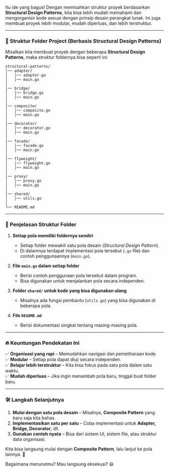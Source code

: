 Itu ide yang bagus! Dengan memisahkan struktur proyek berdasarkan **Structural Design Patterns**, kita bisa lebih mudah memahami dan mengorganisir kode sesuai dengan prinsip desain perangkat lunak. Ini juga membuat proyek lebih modular, mudah diperluas, dan lebih terstruktur.

---

### **📂 Struktur Folder Project (Berbasis Structural Design Patterns)**
Misalkan kita membuat proyek dengan beberapa **Structural Design Patterns**, maka struktur foldernya bisa seperti ini:

```
structural-patterns/
│── adapter/
│   │── adapter.go
│   │── main.go
│
│── bridge/
│   │── bridge.go
│   │── main.go
│
│── composite/
│   │── composite.go
│   │── main.go
│
│── decorator/
│   │── decorator.go
│   │── main.go
│
│── facade/
│   │── facade.go
│   │── main.go
│
│── flyweight/
│   │── flyweight.go
│   │── main.go
│
│── proxy/
│   │── proxy.go
│   │── main.go
│
│── shared/
│   │── utils.go
│
└── README.md
```

---

### **📌 Penjelasan Struktur Folder**
1. **Setiap pola memiliki foldernya sendiri**  
   - Setiap folder mewakili satu pola desain (*Structural Design Pattern*).
   - Di dalamnya terdapat implementasi pola tersebut (`.go` file) dan contoh penggunaannya (`main.go`).
   
2. **File `main.go` dalam setiap folder**  
   - Berisi contoh penggunaan pola tersebut dalam program.
   - Bisa digunakan untuk menjalankan pola secara independen.

3. **Folder `shared/` untuk kode yang bisa digunakan ulang**  
   - Misalnya ada fungsi pembantu (`utils.go`) yang bisa digunakan di beberapa pola.

4. **File `README.md`**  
   - Berisi dokumentasi singkat tentang masing-masing pola.

---

### **🔥 Keuntungan Pendekatan Ini**
✅ **Organisasi yang rapi** – Memudahkan navigasi dan pemeliharaan kode.  
✅ **Modular** – Setiap pola dapat diuji secara independen.  
✅ **Belajar lebih terstruktur** – Kita bisa fokus pada satu pola dalam satu waktu.  
✅ **Mudah diperluas** – Jika ingin menambah pola baru, tinggal buat folder baru.  

---

### **🛠️ Langkah Selanjutnya**
1. **Mulai dengan satu pola desain** – Misalnya, **Composite Pattern** yang baru saja kita bahas.
2. **Implementasikan satu per satu** – Coba implementasi untuk **Adapter, Bridge, Decorator**, dll.
3. **Gunakan contoh nyata** – Bisa dari sistem UI, sistem file, atau struktur data organisasi.

Kita bisa langsung mulai dengan **Composite Pattern**, lalu lanjut ke pola lainnya. 🚀

Bagaimana menurutmu? Mau langsung eksekusi? 😃
